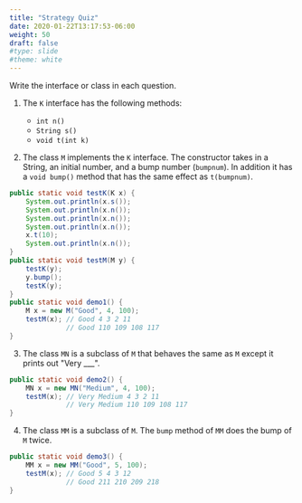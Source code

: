 ```yaml
---
title: "Strategy Quiz"
date: 2020-01-22T13:17:53-06:00
weight: 50
draft: false
#type: slide
#theme: white
---
```


Write the interface or class in each question.

1. The `K` interface has the following methods:
   
   * `int n()`
   * `String s()`
   * `void t(int k)`
       
2. The class `M` implements the `K` interface.
The constructor takes in a String, an initial number, and a bump
number (`bumpnum`). 
In addition it has a `void bump()` method that 
has the same effect as `t(bumpnum)`.

```java
public static void testK(K x) {
    System.out.println(x.s());
    System.out.println(x.n());
    System.out.println(x.n());
    System.out.println(x.n());
    x.t(10);
    System.out.println(x.n());  
}
public static void testM(M y) {
    testK(y);
    y.bump();
    testK(y);
}
public static void demo1() {
    M x = new M("Good", 4, 100);
    testM(x); // Good 4 3 2 11
              // Good 110 109 108 117
}
```

3. The class `MN` is a subclass of `M` that behaves the same as `M`
   except it prints out "Very ___".
   
```java
public static void demo2() {
    MN x = new MN("Medium", 4, 100);
    testM(x); // Very Medium 4 3 2 11
              // Very Medium 110 109 108 117
}
```

4. The class `MM` is a subclass of `M`. The `bump` method of `MM` 
does the bump of `M` twice.

```java
public static void demo3() {
    MM x = new MM("Good", 5, 100);
    testM(x); // Good 5 4 3 12
              // Good 211 210 209 218
}
```

